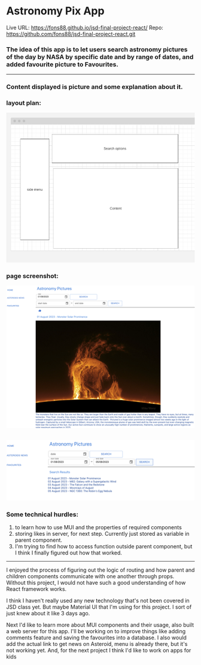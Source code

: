 # Astronomy Pix App

Live URL: https://fons88.github.io/jsd-final-project-react/
Repo: https://github.com/fons88/jsd-final-project-react.git

### The idea of this app is to let users search astronomy pictures of the day by NASA by specific date and by range of dates, and added favourite picture to Favourites.
---
### Content displayed is picture and some explanation about it.

### layout plan:

![alt text](jsd_project-plan.png)

### page screenshot:

![alt text](jsd_individual-pic-page-no-back-btn.png)

![alt text](jsd_search-page.png)
---
### Some technical hurdles:
1. to learn how to use MUI and the properties of required components
2. storing likes in server, for next step. Currently just stored as variable in parent component.
3. I'm trying to find how to access function outside parent component, but I think I finally figured out how that worked.
--- 
I enjoyed the process of figuring out the logic of routing and how parent and children components communicate with one another through props. Without this project, I would not have such a good understanding of how React framework works.

I think I haven't really used any new technology that's not been covered in JSD class yet. But maybe Material UI that I'm using for this project. I sort of just knew about it like 3 days ago.

Next I'd like to learn more about MUI components and their usage, also built a web server for this app.
I'll be working on to improve things like adding comments feature and saving the favourites into a database.
I also would add the actual link to get news on Asteroid, menu is already there, but it's not working yet.
And, for the next project I think I'd like to work on apps for kids



